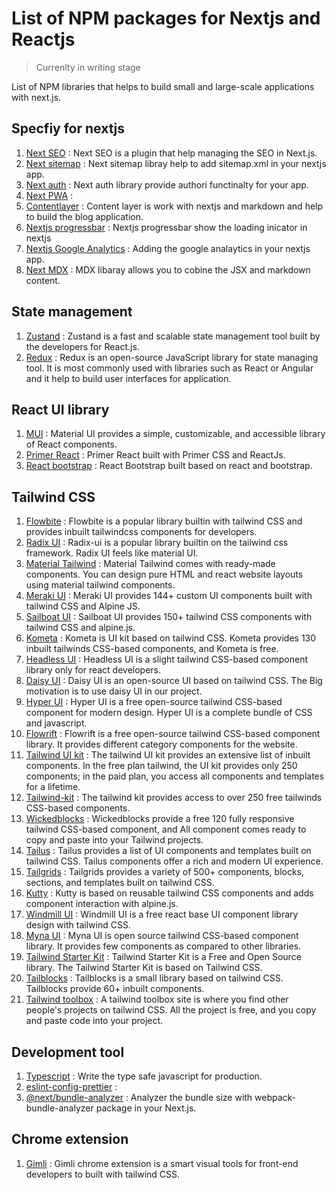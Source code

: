# List of NPM packages for Nextjs and Reactjs

>  Currenlty in writing stage


List of NPM libraries that helps to build small and large-scale applications with next.js.


##  Specfiy for nextjs

1.  [Next SEO](https://www.npmjs.com/package/next-seo) : Next SEO is a plugin that help managing the SEO in Next.js.
2.  [Next sitemap](https://www.npmjs.com/package/next-sitemap) : Next sitemap libray help to add sitemap.xml in your nextjs app.
3.  [Next auth](https://www.npmjs.com/package/next-auth) : Next auth library provide authori functinalty for your app.
4.  [Next PWA](https://www.npmjs.com/package/next-pwa) : 
5.  [Contentlayer](https://www.npmjs.com/package/contentlayer) : Content layer is work with nextjs and markdown and help to build the blog application.
6.  [Nextjs progressbar](https://www.npmjs.com/package/nextjs-progressbar) : Nextjs progressbar show the loading inicator in nextjs
7.  [Nextjs Google Analytics](https://www.npmjs.com/package/nextjs-google-analytics) : Adding the google analaytics in your nextjs app.
8.  [Next MDX](https://www.npmjs.com/package/@next/mdx) : MDX libaray allows you to cobine the JSX and markdown content.

## State management

1.  [Zustand](https://github.com/pmndrs/zustand) : Zustand is a fast and scalable state management tool built by the developers for React.js.
2.  [Redux](https://redux.js.org/) : Redux is an open-source JavaScript library for state managing tool. It is most commonly used with libraries such as React or Angular and it help to build user interfaces for application.


## React UI library

1.  [MUI](https://mui.com/) : Material UI provides a simple, customizable, and accessible library of React components. 
2.  [Primer React](https://primer.style/react/) : Primer React built with Primer CSS and ReactJs. 
3.  [React bootstrap](https://react-bootstrap.github.io/) : React Bootstrap built based on react and bootstrap.

## Tailwind CSS

1.  [Flowbite](https://flowbite.com/) : Flowbite is a popular library builtin with tailwind CSS and provides inbuilt tailwindcss components for developers.
2.  [Radix UI](https://www.radix-ui.com/) :  Radix-ui is a popular library builtin on the tailwind css framework. Radix UI feels like material UI.
3.  [Material Tailwind](https://www.material-tailwind.com/) : Material Tailwind comes with ready-made components. You can design pure HTML and react website layouts using material tailwind components.
4.  [Meraki UI](https://merakiui.com/) : Meraki UI provides 144+ custom UI components built with tailwind CSS and Alpine JS. 
5.  [Sailboat UI](https://sailboatui.com/) : Sailboat UI provides 150+ tailwind CSS components with tailwind CSS and alpine.js.
6.  [Kometa](https://kitwind.io/products/kometa/) : Kometa is UI kit based on tailwind CSS. Kometa provides 130 inbuilt tailwinds CSS-based components, and Kometa is free.
7.  [Headless UI](https://headlessui.com/) : Headless UI is a slight tailwind CSS-based component library only for react developers. 
8.  [Daisy UI](https://daisyui.com/) : Daisy UI is an open-source UI based on tailwind CSS. The Big motivation is to use daisy UI in our project. 
9.  [Hyper UI](https://www.hyperui.dev/) : Hyper UI is a free open-source tailwind CSS-based component for modern design. Hyper UI is a complete bundle of CSS and javascript.
10. [Flowrift](https://flowrift.com/c/banner) : Flowrift is a free open-source tailwind CSS-based component library. It provides different category components for the website.
11. [Tailwind UI kit](https://tailwinduikit.com/) : The tailwind UI kit provides an extensive list of inbuilt components. In the free plan tailwind, the UI kit provides only 250 components; in the paid plan, you access all components and templates for a lifetime.
12. [Tailwind-kit](https://www.tailwind-kit.com/) : The tailwind kit provides access to over 250 free tailwinds CSS-based components.
13. [Wickedblocks](https://wickedblocks.dev/) : Wickedblocks provide a free 120 fully responsive tailwind CSS-based component, and All component comes ready to copy and paste into your Tailwind projects. 
14. [Tailus](https://tailus.io/) : Tailus provides a list of UI components and templates built on tailwind CSS. Tailus components offer a rich and modern UI experience. 
15. [Tailgrids](https://tailgrids.com/) : Tailgrids provides a variety of 500+ components, blocks, sections, and templates built on tailwind CSS. 
16. [Kutty](https://kutty.netlify.app/) : Kutty is based on reusable tailwind CSS components and adds component interaction with alpine.js. 
17. [Windmill UI](https://windmillui.com/) : Windmill UI is a free react base UI component library design with tailwind CSS.
18. [Myna UI](https://mynaui.com/) : Myna UI is open source tailwind CSS-based component library. It provides few components as compared to other libraries.
19. [Tailwind Starter Kit](https://www.creative-tim.com/learning-lab/tailwind-starter-kit/presentation) : Tailwind Starter Kit is a Free and Open Source library. The Tailwind Starter Kit is based on Tailwind CSS.
20. [Tailblocks](https://tailblocks.cc/) : Tailblocks is a small library based on tailwind CSS. Tailblocks provide 60+ inbuilt components. 
21. [Tailwind toolbox](https://www.tailwindtoolbox.com/) : A tailwind toolbox site is where you find other people's projects on tailwind CSS. All the project is free, and you copy and paste code into your project.

## Development tool
1. [Typescript](https://www.typescriptlang.org/) : Write the type safe javascript for production.  
2. [eslint-config-prettier](https://github.com/prettier/eslint-config-prettier) : 
3. [@next/bundle-analyzer](https://www.npmjs.com/package/@next/bundle-analyzer) : Analyzer the bundle size with webpack-bundle-analyzer package in your Next.js.


## Chrome extension
1. [Gimli](https://gimli.app/) : Gimli chrome extension is a smart visual tools for front-end developers to built with tailwind CSS.